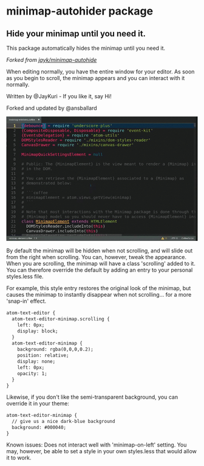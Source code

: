 # minimap-autohider package

## Hide your minimap until you need it.

This package automatically hides the minimap until you need it.

_Forked from [jayk/minimap-autohide](https://github.com/jayk/minimap-autohide)_

When editing normally, you have the entire window for your editor. As soon as you begin to scroll, the minimap appears and you can interact with it normally.

Written by @JayKuri - If you like it, say Hi!

Forked and updated by @ansballard

![Minimap autohider animated image](screenshot.gif)

By default the minimap will be hidden when not scrolling, and will slide out from the right when scrolling.  You can, however, tweak the appearance. When you are scrolling, the minimap will have a class 'scrolling' added to it. You can therefore override the default by adding an entry to your personal styles.less file.

For example, this style entry restores the original look of the minimap, but causes the minimap to instantly disappear when not scrolling... for a more 'snap-in' effect.

    atom-text-editor {
      atom-text-editor-minimap.scrolling {
        left: 0px;
        display: block;
      }
      atom-text-editor-minimap {
        background: rgba(0,0,0,0.2);
        position: relative;
        display: none;
        left: 0px;
        opacity: 1;
      }
    }

Likewise, if you don't like the semi-transparent background, you can override it in your theme:

    atom-text-editor-minimap {
      // give us a nice dark-blue background
      background: #000040;
    }

Known issues: Does not interact well with 'minimap-on-left' setting. You may, however, be able to set a style in your own styles.less that would allow it to work.

